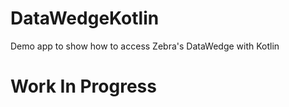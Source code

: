 # DataWedgeKotlin
 Demo app to show how to access Zebra's DataWedge with Kotlin
 
 # Work In Progress
